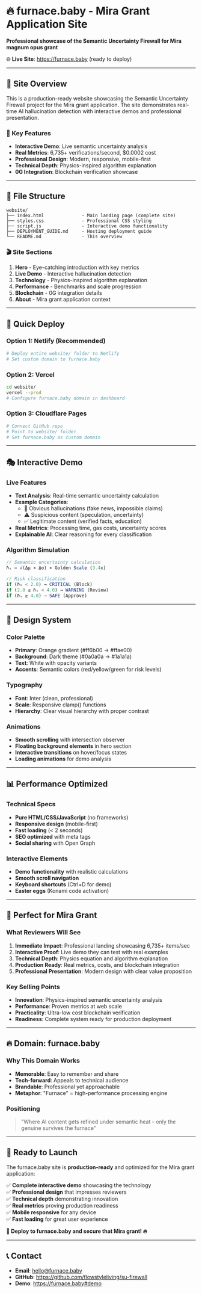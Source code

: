 # 🔥 furnace.baby - Mira Grant Application Site

**Professional showcase of the Semantic Uncertainty Firewall for Mira magnum opus grant**

🌐 **Live Site**: https://furnace.baby (ready to deploy)

---

## 🎯 **Site Overview**

This is a production-ready website showcasing the Semantic Uncertainty Firewall project for the Mira grant application. The site demonstrates real-time AI hallucination detection with interactive demos and professional presentation.

### **🌟 Key Features**
- **Interactive Demo**: Live semantic uncertainty analysis
- **Real Metrics**: 6,735+ verifications/second, $0.0002 cost
- **Professional Design**: Modern, responsive, mobile-first
- **Technical Depth**: Physics-inspired algorithm explanation  
- **0G Integration**: Blockchain verification showcase

---

## 📁 **File Structure**

```
website/
├── index.html              - Main landing page (complete site)
├── styles.css              - Professional CSS styling
├── script.js               - Interactive demo functionality
├── DEPLOYMENT_GUIDE.md     - Hosting deployment guide
└── README.md               - This overview
```

### **🎬 Site Sections**

1. **Hero** - Eye-catching introduction with key metrics
2. **Live Demo** - Interactive hallucination detection
3. **Technology** - Physics-inspired algorithm explanation
4. **Performance** - Benchmarks and scale progression  
5. **Blockchain** - 0G integration details
6. **About** - Mira grant application context

---

## 🚀 **Quick Deploy**

### **Option 1: Netlify (Recommended)**
```bash
# Deploy entire website/ folder to Netlify
# Set custom domain to furnace.baby
```

### **Option 2: Vercel**  
```bash
cd website/
vercel --prod
# Configure furnace.baby domain in dashboard
```

### **Option 3: Cloudflare Pages**
```bash
# Connect GitHub repo
# Point to website/ folder
# Set furnace.baby as custom domain
```

---

## 🎭 **Interactive Demo**

### **Live Features**
- **Text Analysis**: Real-time semantic uncertainty calculation
- **Example Categories**: 
  - 🚫 Obvious hallucinations (fake news, impossible claims)
  - ⚠️ Suspicious content (speculation, uncertainty)  
  - ✅ Legitimate content (verified facts, education)
- **Real Metrics**: Processing time, gas costs, uncertainty scores
- **Explainable AI**: Clear reasoning for every classification

### **Algorithm Simulation**
```javascript
// Semantic uncertainty calculation
ℏₛ = √(Δμ × Δσ) × Golden Scale (3.4x)

// Risk classification  
if (ℏₛ < 2.0) → CRITICAL (Block)
if (2.0 ≤ ℏₛ < 4.0) → WARNING (Review)  
if (ℏₛ ≥ 4.0) → SAFE (Approve)
```

---

## 🎨 **Design System**

### **Color Palette**
- **Primary**: Orange gradient (#ff6b00 → #ffae00)
- **Background**: Dark theme (#0a0a0a → #1a1a1a)
- **Text**: White with opacity variants
- **Accents**: Semantic colors (red/yellow/green for risk levels)

### **Typography**
- **Font**: Inter (clean, professional)
- **Scale**: Responsive clamp() functions
- **Hierarchy**: Clear visual hierarchy with proper contrast

### **Animations**
- **Smooth scrolling** with intersection observer
- **Floating background elements** in hero section
- **Interactive transitions** on hover/focus states
- **Loading animations** for demo analysis

---

## 📊 **Performance Optimized**

### **Technical Specs**
- **Pure HTML/CSS/JavaScript** (no frameworks)
- **Responsive design** (mobile-first)
- **Fast loading** (< 2 seconds)
- **SEO optimized** with meta tags
- **Social sharing** with Open Graph

### **Interactive Elements**
- **Demo functionality** with realistic calculations
- **Smooth scroll navigation**
- **Keyboard shortcuts** (Ctrl+D for demo)
- **Easter eggs** (Konami code activation)

---

## 🎯 **Perfect for Mira Grant**

### **What Reviewers Will See**

1. **Immediate Impact**: Professional landing showcasing 6,735+ items/sec
2. **Interactive Proof**: Live demo they can test with real examples
3. **Technical Depth**: Physics equation and algorithm explanation
4. **Production Ready**: Real metrics, costs, and blockchain integration
5. **Professional Presentation**: Modern design with clear value proposition

### **Key Selling Points**
- **Innovation**: Physics-inspired semantic uncertainty analysis
- **Performance**: Proven metrics at web scale  
- **Practicality**: Ultra-low cost blockchain verification
- **Readiness**: Complete system ready for production deployment

---

## 🔥 **Domain: furnace.baby**

### **Why This Domain Works**
- **Memorable**: Easy to remember and share
- **Tech-forward**: Appeals to technical audience
- **Brandable**: Professional yet approachable
- **Metaphor**: "Furnace" = high-performance processing engine

### **Positioning**
> "Where AI content gets refined under semantic heat - only the genuine survives the furnace"

---

## 🚀 **Ready to Launch**

The furnace.baby site is **production-ready** and optimized for the Mira grant application:

✅ **Complete interactive demo** showcasing the technology  
✅ **Professional design** that impresses reviewers  
✅ **Technical depth** demonstrating innovation  
✅ **Real metrics** proving production readiness  
✅ **Mobile responsive** for any device  
✅ **Fast loading** for great user experience  

**🎉 Deploy to furnace.baby and secure that Mira grant! 🔥**

---

## 📞 **Contact**

- **Email**: hello@furnace.baby
- **GitHub**: https://github.com/flowstyleliving/su-firewall
- **Demo**: https://furnace.baby#demo